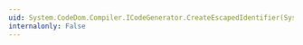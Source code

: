 ```yaml
---
uid: System.CodeDom.Compiler.ICodeGenerator.CreateEscapedIdentifier(System.String)
internalonly: False
---
```

